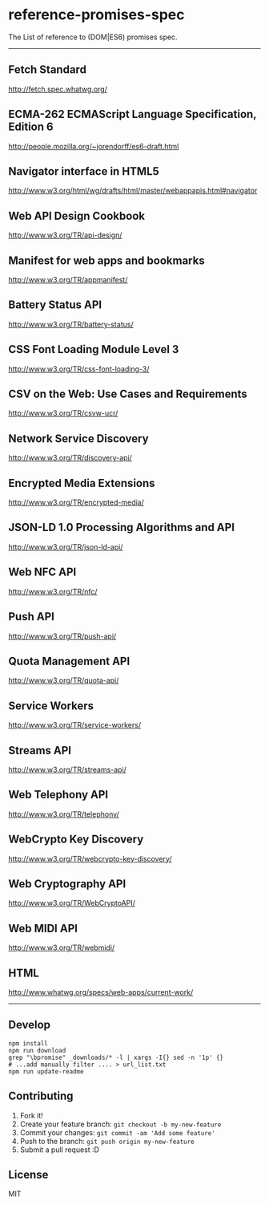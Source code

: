 # reference-promises-spec

The List of reference to (DOM|ES6) promises spec.

----
[#]: #<<HERE (Begin Generated)
## Fetch Standard
http://fetch.spec.whatwg.org/

## ECMA-262 ECMAScript Language Specification, Edition 6
http://people.mozilla.org/~jorendorff/es6-draft.html

## Navigator interface in HTML5
http://www.w3.org/html/wg/drafts/html/master/webappapis.html#navigator

## Web API Design Cookbook
http://www.w3.org/TR/api-design/

## Manifest for web apps and bookmarks
http://www.w3.org/TR/appmanifest/

## Battery Status API
http://www.w3.org/TR/battery-status/

## CSS Font Loading Module Level 3
http://www.w3.org/TR/css-font-loading-3/

## CSV on the Web: Use Cases and Requirements
http://www.w3.org/TR/csvw-ucr/

## Network Service Discovery
http://www.w3.org/TR/discovery-api/

## Encrypted Media Extensions
http://www.w3.org/TR/encrypted-media/

## JSON-LD 1.0 Processing Algorithms and API
http://www.w3.org/TR/json-ld-api/

## Web NFC API
http://www.w3.org/TR/nfc/

## Push API
http://www.w3.org/TR/push-api/

## Quota Management API
http://www.w3.org/TR/quota-api/

## Service Workers
http://www.w3.org/TR/service-workers/

## Streams API
http://www.w3.org/TR/streams-api/

## Web Telephony API
http://www.w3.org/TR/telephony/

## WebCrypto Key Discovery
http://www.w3.org/TR/webcrypto-key-discovery/

## Web Cryptography API
http://www.w3.org/TR/WebCryptoAPI/

## Web MIDI API
http://www.w3.org/TR/webmidi/

## HTML
http://www.whatwg.org/specs/web-apps/current-work/

[#]: #>>HERE (End Generated)
----


## Develop

```
npm install
npm run download
grep "\bpromise" _downloads/* -l | xargs -I{} sed -n '1p' {}
# ...add manually filter .... > url_list.txt
npm run update-readme
```


## Contributing

1. Fork it!
2. Create your feature branch: `git checkout -b my-new-feature`
3. Commit your changes: `git commit -am 'Add some feature'`
4. Push to the branch: `git push origin my-new-feature`
5. Submit a pull request :D

## License

MIT